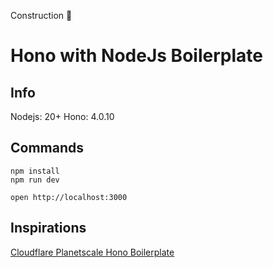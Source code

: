 Construction 🚧

# Hono with NodeJs Boilerplate

## Info

Nodejs: 20+
Hono: 4.0.10

## Commands

```
npm install
npm run dev
```

```
open http://localhost:3000
```

## Inspirations

[Cloudflare Planetscale Hono Boilerplate](https://github.com/OultimoCoder/cloudflare-planetscale-hono-boilerplate)
